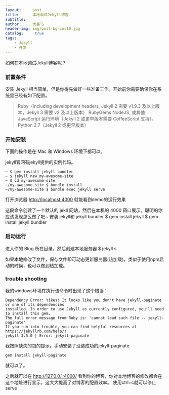 ```yaml
---
layout:     post
title:      本地调试Jekyll博客
subtitle:   
author:     大暴马
header-img: img/post-bg-ios10.jpg
catalog: 	 true
tags:
    - Jekyll
    - 开发
---
```


如何在本地调试Jekyll博客呢？

### 前置条件
安装 Jekyll 相当简单，但是你得先做好一些准备工作。开始前你需要确保你在系统里已经有如下配置。

> Ruby（including development headers, Jekyll 2 需要 v1.9.3 及以上版本，Jekyll 3 需要 v2 及以上版本）
> RubyGems
> NodeJS, 或其他 JavaScript 运行环境（Jekyll 2 或更早版本需要 CoffeeScript 支持）。
> Python 2.7（Jekyll 2 或更早版本）

### 开始安装
下面的操作是在 Mac 和 Windows 环境下都可以。

jekyll官网有jekyll提供的实例代码。
```
~ $ gem install jekyll bundler
~ $ jekyll new my-awesome-site
~ $ cd my-awesome-site
~/my-awesome-site $ bundle install
~/my-awesome-site $ bundle exec jekyll serve
```
打开浏览器 <http://localhost:4000> 就能看到demo的运行效果

这段命令创建了一个默认的 jekll 网站，然后在本机的 4000 窗口展示。聪明的你应该发现怎么做了吧~
安装 jekyll和 jekyll bundler
$ gem install jekyll
$ gem install jekyll bundler

### 启动运行
进入你的 Blog 所在目录，然后创建本地服务器
$ jekyll s

如果本地修改了文件，保存文件即可动态更新服务器(热加载)，类似于使用npm启动的时候，也可以做到热加载。
### trouble shooting
我的windows环境在执行该命令时出现了这个错误：

```
Dependency Error: Yikes! It looks like you don't have jekyll-paginate or one of its dependencies 
installed. In order to use Jekyll as currently configured, you'll need to install this gem. 
The full error message from Ruby is: 'cannot load such file -- jekyll-paginate' 
If you run into trouble, you can find helpful resources at https://jekyllrb.com/help/!
jekyll 3.5.0 | Error: jekyll-paginate
```
我按照缺失的包的提示，手动安装了没装成功的jekyll-paginate
```
gem install jekyll-paginate
```
就可以了。

之后就可以在 http://127.0.0.1:4000/ 看到你的博客，你对本地博客的修改都会在这个地址进行显示，这大大提高了对博客的配置效率。
使用ctrl+c就可以停止 serve
